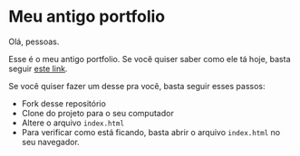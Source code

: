 # Meu antigo portfolio

Olá, pessoas.

Esse é o meu antigo portfolio. Se você quiser saber como ele tá hoje,
basta seguir [este link](https://brunanayara.github.io/old-portfolio/index.html).

Se você quiser fazer um desse pra você, basta seguir esses passos:
- Fork desse repositório
- Clone do projeto para o seu computador
- Altere o arquivo `index.html`
- Para verificar como está ficando, basta abrir o arquivo `index.html` no seu navegador.
